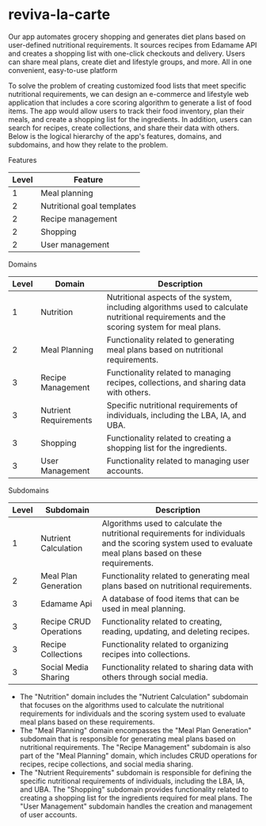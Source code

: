 # reviva-la-carte
Our app automates grocery shopping and generates diet plans based on user-defined nutritional requirements. It sources recipes from Edamame API and creates a shopping list with one-click checkouts and delivery. Users can share meal plans, create diet and lifestyle groups, and more. All in one convenient, easy-to-use platform

To solve the problem of creating customized food lists that meet specific nutritional requirements, we can design an e-commerce and lifestyle web application that includes a core scoring algorithm to generate a list of food items. The app would allow users to track their food inventory, plan their meals, and create a shopping list for the ingredients. In addition, users can search for recipes, create collections, and share their data with others. Below is the logical hierarchy of the app's features, domains, and subdomains, and how they relate to the problem.

Features

|Level|	Feature|
|-----|--------|
1	| Meal planning
2	| Nutritional goal templates
2	| Recipe management
2	| Shopping
2	| User management

Domains

|Level| Domain |	Description|
|-----|--------|-------------|
1	|Nutrition|	Nutritional aspects of the system, including algorithms used to calculate nutritional requirements and the scoring system for meal plans.
2	|Meal Planning|	Functionality related to generating meal plans based on nutritional requirements.
3	|Recipe Management|	Functionality related to managing recipes, collections, and sharing data with others.
3	|Nutrient Requirements|	Specific nutritional requirements of individuals, including the LBA, IA, and UBA.
3	|Shopping|	Functionality related to creating a shopping list for the ingredients.
3	|User Management|	Functionality related to managing user accounts.

Subdomains

|Level|Subdomain|Description|
|-----|---------|-----------|
1	|Nutrient Calculation|	Algorithms used to calculate the nutritional requirements for individuals and the scoring system used to evaluate meal plans based on these requirements.
2	|Meal Plan Generation|	Functionality related to generating meal plans based on nutritional requirements.
3	|Edamame Api|	A database of food items that can be used in meal planning.
3	|Recipe CRUD Operations |	Functionality related to creating, reading, updating, and deleting recipes.
3	|Recipe Collections	|Functionality related to organizing recipes into collections.
3	|Social Media Sharing|	Functionality related to sharing data with others through social media.

- The "Nutrition" domain includes the "Nutrient Calculation" subdomain that focuses on the algorithms used to calculate the nutritional requirements for individuals and the scoring system used to evaluate meal plans based on these requirements. 
- The "Meal Planning" domain encompasses the "Meal Plan Generation" subdomain that is responsible for generating meal plans based on nutritional requirements. The "Recipe Management" subdomain is also part of the "Meal Planning" domain, which includes CRUD operations for recipes, recipe collections, and social media sharing.
- The "Nutrient Requirements" subdomain is responsible for defining the specific nutritional requirements of individuals, including the LBA, IA, and UBA. The "Shopping" subdomain provides functionality related to creating a shopping list for the ingredients required for meal plans. The "User Management" subdomain handles the creation and management of user accounts.

